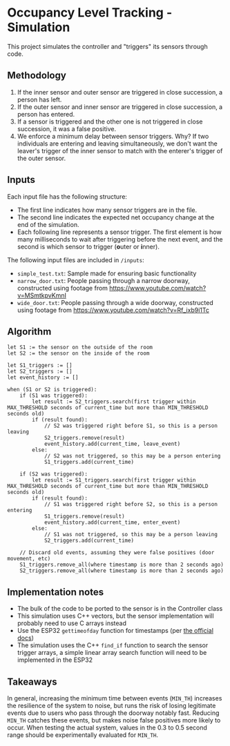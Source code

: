 # Occupancy Level Tracking - Simulation

This project simulates the controller and "triggers" its sensors through code.

## Methodology

1. If the inner sensor and outer sensor are triggered in close succession, a person has left.
2. If the outer sensor and inner sensor are triggered in close succession, a person has entered.
3. If a sensor is triggered and the other one is not triggered in close succession, it was a false positive.
4. We enforce a minimum delay between sensor triggers. Why? If two individuals are entering and leaving simultaneously, we don't want the leaver's trigger of the inner sensor to match with the enterer's trigger of the outer sensor.

## Inputs

Each input file has the following structure:
* The first line indicates how many sensor triggers are in the file.
* The second line indicates the expected net occupancy change at the end of the simulation.
* Each following line represents a sensor trigger. The first element is how many milliseconds to wait after triggering before the next event, and the second is which sensor to trigger (**o**uter or **i**nner).

The following input files are included in `/inputs`:
* `simple_test.txt`: Sample made for ensuring basic functionality
* `narrow_door.txt`: People passing through a narrow doorway, constructed using footage from https://www.youtube.com/watch?v=MSmtkpvKmnI
* `wide_door.txt`: People passing through a wide doorway, constructed using footage from https://www.youtube.com/watch?v=Rf_ixb9i1Tc

## Algorithm

```
let S1 := the sensor on the outside of the room
let S2 := the sensor on the inside of the room

let S1_triggers := []
let S2_triggers := []
let event_history := []

when (S1 or S2 is triggered):
    if (S1 was triggered):
        let result := S2_triggers.search(first trigger within MAX_THRESHOLD seconds of current_time but more than MIN_THRESHOLD seconds old)
        if (result found):
            // S2 was triggered right before S1, so this is a person leaving
            S2_triggers.remove(result)
            event_history.add(current_time, leave_event)
        else:
            // S2 was not triggered, so this may be a person entering
            S1_triggers.add(current_time)
    
    if (S2 was triggered):
        let result := S1_triggers.search(first trigger within MAX_THRESHOLD seconds of current_time but more than MIN_THRESHOLD seconds old)
        if (result found):
            // S1 was triggered right before S2, so this is a person entering
            S1_triggers.remove(result)
            event_history.add(current_time, enter_event)
        else:
            // S1 was not triggered, so this may be a person leaving
            S2_triggers.add(current_time)
            
    // Discard old events, assuming they were false positives (door movement, etc)
    S1_triggers.remove_all(where timestamp is more than 2 seconds ago)
    S2_triggers.remove_all(where timestamp is more than 2 seconds ago)
```

## Implementation notes
* The bulk of the code to be ported to the sensor is in the Controller class
* This simulation uses C++ vectors, but the sensor implementation will probably need to use C arrays instead
* Use the ESP32 `gettimeofday` function for timestamps (per [the official docs](https://docs.espressif.com/projects/esp-idf/en/latest/esp32/api-reference/system/system_time.html))
* The simulation uses the C++ `find_if` function to search the sensor trigger arrays, a simple linear array search function will need to be implemented in the ESP32

## Takeaways
In general, increasing the minimum time between events (`MIN_TH`) increases the resilience of the system to noise, but runs the risk of losing legitimate events due to users who pass through the doorway notably fast. Reducing `MIN_TH` catches these events, but makes noise false positives more likely to occur. When testing the actual system, values in the 0.3 to 0.5 second range should be experimentally evaluated for `MIN_TH`.
